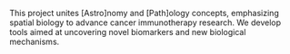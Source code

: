This project unites [Astro]nomy and [Path]ology concepts, emphasizing spatial biology to advance cancer immunotherapy research. We develop tools aimed at uncovering novel biomarkers and new biological mechanisms.
